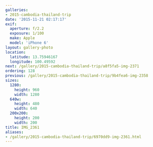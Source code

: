 ```yaml
---
galleries:
- 2015-cambodia-thailand-trip
date: '2015-11-21 02:17:17'
exif:
  aperture: f/2.2
  exposure: 1/100
  make: Apple
  model: 'iPhone 6'
layout: gallery-photo
location:
  latitude: 13.75946167
  longitude: 100.49592
next: /gallery/2015-cambodia-thailand-trip/a8f5fa5-img-2371
ordering: 128
previous: /gallery/2015-cambodia-thailand-trip/9b4fea6-img-2358
sizes:
  1280:
    height: 960
    width: 1280
  640w:
    height: 480
    width: 640
  200x200:
    height: 200
    width: 200
title: IMG_2361
aliases:
- /gallery/2015-cambodia-thailand-trip/6970dd9-img-2361.html
---
```

